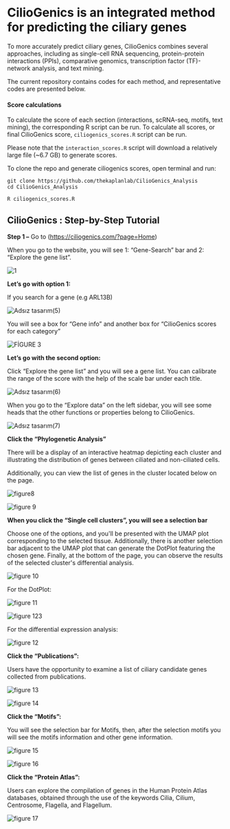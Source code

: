 # CilioGenics is an integrated method for predicting the ciliary genes 

To more accurately predict ciliary genes, CilioGenics combines several approaches, including as single-cell RNA sequencing, protein-protein interactions (PPIs), comparative genomics, transcription factor (TF)-network analysis, and text mining.

The current repository contains codes for each method, and representative codes are presented below.

#### **Score calculations**
 
To calculate the score of each section (interactions, scRNA-seq, motifs, text mining), the corresponding R script can be run. To calculate all scores, or final CilioGenics score, `ciliogenics_scores.R` script can be run.

Please note that the `interaction_scores.R` script will download a relatively large file (\~6.7 GB) to generate scores.

To clone the repo and generate ciliogenics scores, open terminal and run:

```         
git clone https://github.com/thekaplanlab/CilioGenics_Analysis
cd CilioGenics_Analysis

R ciliogenics_scores.R
```
## CilioGenics : Step-by-Step Tutorial 

**Step 1 –** 
Go to (https://ciliogenics.com/?page=Home)

When you go to the website, you will see 1: “Gene-Search” bar and 2: “Explore the gene list”.

![1](https://github.com/thekaplanlab/CilioGenics_Analysis/assets/126083033/25293a61-d0cf-4798-853a-6d308c45ae50)

**Let’s go with option 1:**

If you search for a gene (e.g ARL13B)

![Adsız tasarım(5)](https://github.com/thekaplanlab/CilioGenics_Analysis/assets/126083033/9f4985dd-5c09-4df3-bd58-62a6e86e03e3)

You will see a box for “Gene info” and another box for “CilioGenics scores for each category”

![FİGURE 3](https://github.com/thekaplanlab/CilioGenics_Analysis/assets/126083033/37867f5b-a1fc-4223-895a-9fbde75f376c)

**Let’s go with the second option:**

Click “Explore the gene list” and you will see a gene list. You can calibrate the range of the score with the help of the scale bar under each title. 

![Adsız tasarım(6)](https://github.com/thekaplanlab/CilioGenics_Analysis/assets/126083033/efb9d930-7622-474f-8797-4c707f95443f)

When you go to the “Explore data” on the left sidebar, you will see some heads that the other functions or properties belong to CilioGenics. 

![Adsız tasarım(7)](https://github.com/thekaplanlab/CilioGenics_Analysis/assets/126083033/265c7489-ba28-4493-835d-415c6f75a81e)

**Click the “Phylogenetic Analysis”**

There will be a display of an interactive heatmap depicting each cluster and illustrating the distribution of genes between ciliated and non-ciliated cells.

Additionally, you can view the list of genes in the cluster located below on the page.

![figure8](https://github.com/thekaplanlab/CilioGenics_Analysis/assets/126083033/4c3672e5-3009-4250-b822-014ca50899cb)

![figure 9](https://github.com/thekaplanlab/CilioGenics_Analysis/assets/126083033/efdcb645-c63f-40ad-b859-f33a4e807844)

**When you click the “Single cell clusters”, you will see a selection bar**

Choose one of the options, and you'll be presented with the UMAP plot corresponding to the selected tissue. Additionally, there is another selection bar adjacent to the UMAP plot that can generate the DotPlot featuring the chosen gene. Finally, at the bottom of the page, you can observe the results of the selected cluster's differential analysis.

![figure 10](https://github.com/thekaplanlab/CilioGenics_Analysis/assets/126083033/cefe827b-71f1-4d6b-9a0a-42448e08ea26)

For the DotPlot: 

![figure 11](https://github.com/thekaplanlab/CilioGenics_Analysis/assets/126083033/12113891-b7a5-4a3e-bccf-12abafd6702d)

![figure 123](https://github.com/thekaplanlab/CilioGenics_Analysis/assets/126083033/3c51afdc-687f-4d30-a22d-f3d4a68e08c6)

For the differential expression analysis: 

![figure 12](https://github.com/thekaplanlab/CilioGenics_Analysis/assets/126083033/97318228-89cb-409a-a48a-1cc7f4c54b98)

**Click the “Publications”:**

Users have the opportunity to examine a list of ciliary candidate genes collected from publications.

![figure 13](https://github.com/thekaplanlab/CilioGenics_Analysis/assets/126083033/1dd129a0-c92e-457c-95d9-adb449cb8068)

![figure 14](https://github.com/thekaplanlab/CilioGenics_Analysis/assets/126083033/aade82f3-084a-4606-a6c7-b7e11cca17b4)

**Click the “Motifs”:**

You will see the selection bar for Motifs, then, after the selection motifs you will see the motifs information and other gene information. 

![figure 15](https://github.com/thekaplanlab/CilioGenics_Analysis/assets/126083033/ba26eebc-abd3-4e6f-b0f5-41fa4047316b)

![figure 16](https://github.com/thekaplanlab/CilioGenics_Analysis/assets/126083033/50c540e7-666a-4812-8c12-669a677134ce)

**Click the “Protein Atlas”:**

Users can explore the compilation of genes in the Human Protein Atlas databases, obtained through the use of the keywords Cilia, Cilium, Centrosome, Flagella, and Flagellum. 

 ![figure 17](https://github.com/thekaplanlab/CilioGenics_Analysis/assets/126083033/2a741027-b57f-4b6c-a200-dc244a2245cd)



